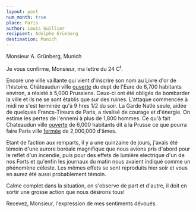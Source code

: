 ```yaml
---
layout: post
num_month: true
place: Paris
author: Louis Guillier
recipient: Adolphe Grünberg
destination: Munich
---
```


Monsieur A. Grünberg, Munich


Je vous confirme, Monsieur, ma lettre du 24 C<sup>t</sup>.

Encore une ville vaillante qui vient d'inscrire son nom au Livre d'or de
l'histoire. Châteaudun ville <ins>ouverte</ins> du dept de l'Eure de 6,700
habitants environ, a résisté à 5,000 Prussiens. Ceux-ci ont été obligés de
bombarder la ville et ils ne se sont établis que sur des ruines. L'attaque
commencée à midi ne s'est terminée qu'à 9 hres 1/2 du soir. La Garde Natle
seule, aidée de quelques Francs-Tireurs de Paris, a rivalisé de courage et
d'énergie. On estime les pertes de l'ennemi à plus de 1,800 hommes.
Ce qu'à fait Chateaudun ville <ins>ouverte</ins> de 6,000 habitants dit à la
Prusse ce que pourra faire Paris ville <ins>fermée</ins> de 2,000,000 d'âmes.

Etant de faction aux remparts, il y a une quinzaine de jours, j'avais été
témoin d'une aurore boréale magnifique que nous avions pris d'abord pour le
reflet d'un incendie, puis pour des effets de lumière electrique d'un de nos
Forts et qu'enfin les journaux du matin nous avaient indiqué comme un phénomène
céleste. Les mêmes effets se sont reproduits hier soir et vous en aurez été
aussi probablement témoin.

Calme complet dans la situation, on s'observe de part et d'autre, il doit en
sortir une grosse action que nous désirons tous!

Recevez, Monsieur, l'expression de mes sentiments dévoués.
